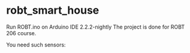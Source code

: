 # robt_smart_house

Run ROBT.ino on Arduino IDE 2.2.2-nightly
The project is done for ROBT 206 course. 

You need such sensors:
